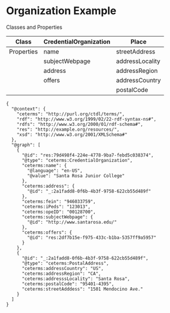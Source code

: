 # Organization Example
Classes and Properties

| Class	       	| CredentialOrganization| Place  	|
| ------------- |---------------------	| -----		|
|Properties	|name			|streetAddress	|
|    		|subjectWebpage		|addressLocality|	
|    		|address       	 	|addressRegion	|	
|    		|offers	       	 	|addressCountry	|	
|		|	       	 	|postalCode	|


```
{
  "@context": {
    "ceterms": "http://purl.org/ctdl/terms/",
    "rdf": "http://www.w3.org/1999/02/22-rdf-syntax-ns#",
    "rdfs": "http://www.w3.org/2000/01/rdf-schema#",
    "res": "http://example.org/resources/",
    "xsd": "http://www.w3.org/2001/XMLSchema#"
  },
  "@graph": [
    {
      "@id": "res:79d498f4-224e-4778-9ba7-febd5c038374",
      "@type": "ceterms:CredentialOrganization",
      "ceterms:name": {
        "@language": "en-US",
        "@value": "Santa Rosa Junior College"
      },
      "ceterms:address": {
        "@id": "_:2a1fadd8-0f6b-4b3f-9758-622cb55d489f"
      },      
      "ceterms:fein": "946033759",
      "ceterms:iPeds": "123013",
      "ceterms:opeID": "00128700",
      "ceterms:subjectWebpage": {
        "@id": "http://www.santarosa.edu/"
      },
      "ceterms:offers": {
        "@id": "res:2df7b15e-f975-433c-b1ba-5357ff9a5957"
      }      
    },
    {
      "@id": "_:2a1fadd8-0f6b-4b3f-9758-622cb55d489f",
      "@type": "ceterms:PostalAddress",
      "ceterms:addressCountry": "US",
      "ceterms:addressRegion": "CA",
      "ceterms:addresssLocality": "Santa Rosa",
      "ceterms:postalCode": "95401-4395",
      "ceterms:streetAdddess": "1501 Mendocino Ave."
    }
  ]
}
```
